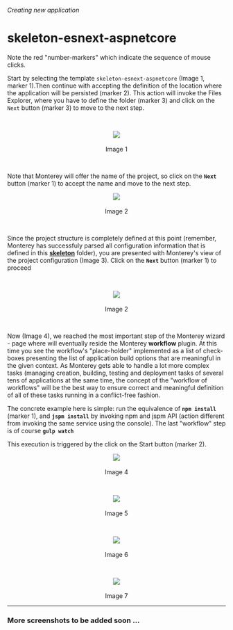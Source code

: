 _Creating new application_
# skeleton-esnext-aspnetcore
Note the red "number-markers" which indicate the sequence of mouse clicks.

Start by selecting the template `skeleton-esnext-aspnetcore` (Image 1, marker 1).Then continue with accepting the definition of the location where the application will be persisted (marker 2). This action will invoke the Files Explorer, where you have to define the folder (marker 3) and click on the `Next` button (marker 3) to move to the next step.

<br>
<p align=center>
  <img src="https://cloud.githubusercontent.com/assets/2712405/18219405/5e2df228-7137-11e6-96fe-56f8171c2d96.png"></img>
 <br><br>
Image 1
</p>

<br>

Note that Monterey will offer the name of the project, so click on the **`Next`** button (marker 1) to accept the name and move to the next step.

<p align=center>
  <img src="https://cloud.githubusercontent.com/assets/2712405/18219535/5296fad0-7138-11e6-95a2-8f546eb78f07.png"></img>
 <br><br>
Image 2
</p>

<br>

Since the project structure is completely defined at this point (remember, Monterey has successfuly parsed all configuration information that is defined in this **[skeleton](https://github.com/aurelia/skeleton-navigation/tree/master/skeleton-esnext-aspnetcore)** folder), you are presented with Monterey's view of the project configuration (Image 3). Click on the **`Next`** button (marker 1) to proceed 

<br>
<p align=center>
  <img src="https://cloud.githubusercontent.com/assets/2712405/18219578/a71bfb0a-7138-11e6-99ac-31644521de27.png"></img>
 <br><br>
Image 2
</p>

<br>

Now (Image 4), we reached the most important step of the Monterey wizard - page where will eventually reside the Monterey **workflow** plugin. At this time you see the workflow's "place-holder" implemented as a list of check-boxes presenting the list of application build options that are meaningful in the given context. As Monterey gets able to handle a lot more complex tasks (managing creation, building, testing and deployment tasks of several tens of applications at the same time, the concept of the "workflow of workflows" will be the best way to ensure correct and meaningful definition of all of these tasks running in a conflict-free fashion.

The concrete example here is simple: run the equivalence of **`npm install`** (marker 1), and **`jspm install`** by invoking npm and jspm API (action different from invoking the same service using the console). The last "workflow" step is of course **`gulp watch`**

This execution is triggered by the click on the Start button (marker 2).

<p align=center>
  <img src="https://cloud.githubusercontent.com/assets/2712405/18010871/66e778b0-6b80-11e6-86d5-67684d064183.png"></img>
 <br><br>
Image 4
</p>

<br>
<p align=center>
  <img src="https://cloud.githubusercontent.com/assets/2712405/18010908/a2b77f0c-6b80-11e6-842c-dfdd247d9a73.png"></img>
 <br><br>
Image 5
</p>

<br>
<p align=center>
  <img src="https://cloud.githubusercontent.com/assets/2712405/18010957/e7d2e66c-6b80-11e6-8020-a25aa5af99da.png"></img>
 <br><br>
Image 6
</p>

<br>
<p align=center>
  <img src="https://cloud.githubusercontent.com/assets/2712405/18011009/1c2e9e6a-6b81-11e6-944c-92381fd0d5c4.png"></img>
 <br><br>
Image 7
</p>

***

### More screenshots to be added soon ...




